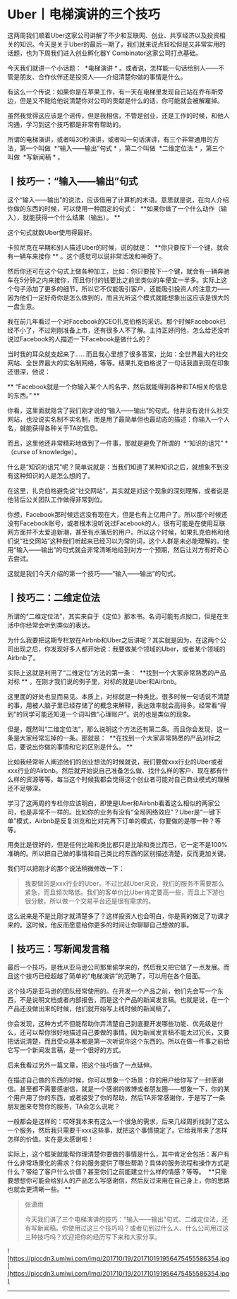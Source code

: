 # Uber丨电梯演讲的三个技巧

这两周我们顺着Uber这家公司讲解了不少和互联网、创业、共享经济以及投资相关的知识。今天是关于Uber的最后一期了，我们就来说点轻松但是又非常实用的话题，也为下周我们进入创业孵化器Y Combinator这家公司打点基础。

今天我们就讲一个小话题：  *电梯演讲 * 。或者说，怎样能一句话给别人——不管是朋友、合作伙伴还是投资人——介绍清楚你做的事情是什么。

有这么一个传说：如果你是在苹果工作，有一天在电梯里发现自己站在乔布斯旁边，但是又不能给他说清楚你对公司的贡献是什么的话，你可能就会被解雇掉。

虽然我觉得这应该是个谣传，但是我相信，不管是创业，还是工作的时候，和他人沟通，学习到这个技巧都是非常有帮助的。

所谓的电梯演讲，或者叫30秒演讲，或者叫一句话演讲，有三个非常通用的方法，第一个叫做  *“输入——输出”句式 * ，第二个叫做  *二维定位法 * ，第三个叫做  *写新闻稿 * 。

## 丨技巧一：“输入——输出”句式

这个“输入——输出”的说法，应该借用了计算机的术语。意思就是说，在向人介绍你做的东西的时候，可以使用一种固定的句式：  **如果你做了一个什么动作（输入），就能获得一个什么结果（输出）。 **

这个句式就数Uber使用得最好。

卡拉尼克在早期和别人描述Uber的时候，说的就是：  **你只要按下一个键，就会有一辆车来接你 ** 。这个感觉可以说非常活泼和神奇了。

然后你还可在这个句式上做各种加工，比如：你只要按下一个键，就会有一辆奔驰车在5分钟之内来接你，而且你付的钱要比之前坐类似的车便宜一半多。实际上这个句子添加了更多的细节，所以它不仅能吸引客户，还能吸引投资人的注意力——因为他们一定好奇你是怎么做到的，而且光听这个模式就能想象出这应该是很大的一盘生意。

我在前几年看过一个对Facebook的CEO扎克伯格的采访。那个时候Facebook已经不小了，不过刚刚准备上市，还有很多人不了解。主持正好问他，怎么给还没听说过Facebook的人描述一下Facebook是做什么的？

当时我的耳朵就支起来了……而且我心里想了很多答案，比如：全世界最大的社交网站、全世界最大的实名制网络，等等。结果扎克伯格说了一句话我直到现在印象还很深，他说：

 ** “Facebook就是一个你输入某个人的名字，然后就能得到各种和TA相关的信息的东西。” **

你看，这里面就隐含了我们刚才说的“输入——输出”的句式。他并没有说什么社交网站，也没说实名制不实名制，而是用了最简单但也最动态的描述：你输入一个人名，就能获得各种关于TA的信息。

而且，这里他还非常精彩地做到了一件事，那就是避免了所谓的  *“知识的诅咒” * （curse of knowledge）。

什么是“知识的诅咒”呢？简单说就是：当我们知道了某种知识之后，就想象不到没有这种知识的人是怎么想的了。

在这里，扎克伯格避免说“社交网站”，其实就是对这个现象的深刻理解，或者说是他背后公关团队工作做得非常到位。

你想，Facebook那时候远远没有现在大，但是也有上亿用户了。所以那个时候还没有Facebook账号，或者根本没听说过Facebook的人，很有可能是在使用互联网方面并不太爱追新潮，甚至有点落后的用户。所以这个时候，如果扎克伯格和他们说“社交网站”这种我们听起来已经习以为常的词，这个人群是未必能理解的。使用“输入——输出”的句式就会非常清晰地给到对方一个预期，然后让对方有好奇心去尝试。

这就是我们今天介绍的第一个技巧——“输入——输出”的句式。

## 丨技巧二：二维定位法

所谓的“二维定位法”，其实来自于《定位》那本书。名词可能有点拗口，但是在生活中你经常会听到类似的表达。

为什么我要把这期专栏放在Airbnb和Uber之后讲呢？其实就是因为，在这两个公司出现之后，你发现好多人都开始说：我要做某个领域的Uber，或者某个领域的Airbnb了。

实际上这就是利用了“二维定位”方法的第一条：  **找到一个大家非常熟悉的产品对标 ** 。在刚才我们说的例子里，对标的就是Uber和Airbnb。

这里面的好处也显而易见。本质上，对标就是一种类比。很多时候一句话说不清楚的事，用被人脑子里已经存储了的概念来解释，表达效率就会高得多。经常看“得到”的同学可能还知道一个词叫做“心理账户”。说的也是类似的现象。

但是，既然叫“二维定位法”，那么说明这个方法还有第二条。而且你会发现，这一条是大家经常忘掉的一条。那就是：  **在找到一个大家非常熟悉的产品对标之后，要说出你做的事情和它的区别是什么。 **

比如我经常听人阐述他们的创业想法的时候就说，我们要做xxx行业的Uber或者xxx行业的Airbnb。然后就开始说自己准备怎么做、找什么样的客户、现在都有什么样的资源等等。每当这个时候我都会觉得这个创业者可能对自己商业模式的理解还不足够深。

学习了这两周的专栏你应该明白，即使是Uber和Airbnb看着这么相似的两家公司，也是非常不一样的。比如你的业务有没有“全局网络效应”？Uber是“一键下单”模式，Airbnb是反复浏览和比对完再下订单的模式，你要做的是哪一种？等等。

用类比是很好的，但是任何比喻和类比都只是比喻和类比而已，它一定不是100%准确的。所以把自己做的事情和自己类比的东西的区别描述清楚，反而更加关键。

我们可以把刚才的那个说法稍微修改一下：

> 我要做的是xxx行业的Uber。不过比起Uber来说，我们的服务不需要那么紧急，而且频次略低。我们的客单价比Uber肯定要高一些，而且上下游也很分散，所以做一个交易平台还是很有需求的。

这么说来是不是比刚才就清楚多了？这样投资人也会明白，你是真的做足了功课才来的。这时候，他反而愿意给你更多的时间让你聊聊自己想做的事。

## 丨技巧三：写新闻发言稿

最后一个技巧，是我从亚马逊公司那里偷学来的，然后我又把它做了一点发展。而且这个技巧已经超越了简单的“电梯演讲”的范畴了，可以用在各个层面。

这个技巧是亚马逊的团队经常使用的。在开发一个产品之前，他们先会写一个东西，不是说明文档或者内部报告，而是这个产品的新闻发言稿。也就是说，在一个产品还没做出来的时候，他们就开始写上线时候的新闻稿了。

你会发现，这种方式不但能帮助你弄清楚自己到底要开发哪些功能、优先级是什么，还可以帮你很好地描述自己要做的事情。因为新闻发言稿不能太过冗长，又要把话说清楚，而且受众基本都是第一次听说你这个东西的。所以在做一件事之前给它写一个新闻发言稿，是一个很好的方式。

后来我看过另外一篇文章，把这个技巧做了一点延伸。

在描述自己做的东西的时候，你可以想象一个场景：你的用户给你写了一封感谢信。甚至都不需要感谢信，就是一个感谢的微博或者朋友圈——想象一下，你的某个用户用了你的东西，或者接受了你的帮助，然后TA非常感谢你，于是写了一条朋友圈来夸赞你的服务，TA会怎么说呢？

一般都会是这样的：哎呀我本来有这么一个很急的需求，后来几经周折找到了这么一个服务，然后我只需要干xxx这些事，就把这个事情搞定了。它给我带来了怎样怎样的价值。实在是太感谢啦！

实际上，这个框架就能帮你理清楚你要做的事情是什么，其中肯定会包括：客户有什么非常场景化的需求？你的服务提供了哪些帮助？具体的服务流程和操作方式是什么？带给了客户什么价值？甚至你们之前能建立什么样的情感？等等。  **只需要想想你可能会给别人的产品怎么写感谢信，然后反过来用在自己身上，你的思路也就会更清晰一些。 **

> 张潇雨
> 
> 今天我们讲了三个电梯演讲的技巧：“输入——输出”句式、二维定位法，还有写新闻稿。你使用过这三个技巧吗？或者见到过什么人、什么公司用过这三种技巧吗？欢迎把你的经历写下来和大家分享。

![https://piccdn3.umiwi.com/img/201710/19/201710191956475455586354.jpg](https://piccdn3.umiwi.com/img/201710/19/201710191956475455586354.jpg)

---
